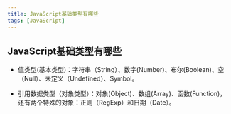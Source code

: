 ```yaml
---
title: JavaScript基础类型有哪些
tags: [JavaScript]
---
```


## JavaScript基础类型有哪些

- 值类型(基本类型)：字符串（String）、数字(Number)、布尔(Boolean)、空（Null）、未定义（Undefined）、Symbol。

- 引用数据类型（对象类型）：对象(Object)、数组(Array)、函数(Function)，还有两个特殊的对象：正则（RegExp）和日期（Date）。